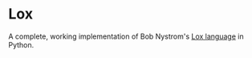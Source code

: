 # Lox

A complete, working implementation of Bob Nystrom's [Lox language][lox] in Python.

[lox]: http://craftinginterpreters.com
